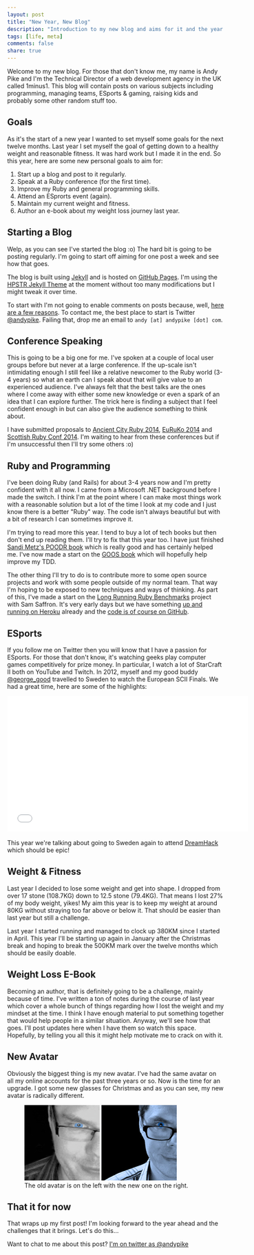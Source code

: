 ```yaml
---
layout: post
title: "New Year, New Blog"
description: "Introduction to my new blog and aims for it and the year ahead."
tags: [life, meta]
comments: false
share: true
---
```


Welcome to my new blog. For those that don't know me, my name is Andy Pike and I'm the Technical Director of a web development agency in the UK called 1minus1. This blog will contain posts on various subjects including programming, managing teams, ESports & gaming, raising kids and probably some other random stuff too.

## Goals

As it's the start of a new year I wanted to set myself some goals for the next twelve months. Last year I set myself the goal of getting down to a healthy weight and reasonable fitness. It was hard work but I made it in the end. So this year, here are some new personal goals to aim for:

1. Start up a blog and post to it regularly.
2. Speak at a Ruby conference (for the first time).
3. Improve my Ruby and general programming skills.
4. Attend an ESprorts event (again).
5. Maintain my current weight and fitness.
6. Author an e-book about my weight loss journey last year.

## Starting a Blog

Welp, as you can see I've started the blog :o) The hard bit is going to be posting regularly. I'm going to start off aiming for one post a week and see how that goes.

The blog is built using [Jekyll](http://jekyllrb.com/) and is hosted on [GitHub Pages](http://pages.github.com/). I'm using the [HPSTR Jekyll Theme](https://github.com/mmistakes/hpstr-jekyll-theme) at the moment without too many modifications but I might tweak it over time.

To start with I'm not going to enable comments on posts because, well, [here are a few reasons](http://mattgemmell.com/comments-off/). To contact me, the best place to start is Twitter [@andypike](http://twitter.com/andypike). Failing that, drop me an email to ```andy [at] andypike [dot] com```.

## Conference Speaking

This is going to be a big one for me. I've spoken at a couple of local user groups before but never at a large conference. If the up-scale isn't intimidating enough I still feel like a relative newcomer to the Ruby world (3-4 years) so what an earth can I speak about that will give value to an experienced audience. I've always felt that the best talks are the ones where I come away with either some new knowledge or even a spark of an idea that I can explore further. The trick here is finding a subject that I feel confident enough in but can also give the audience something to think about.

I have submitted proposals to [Ancient City Ruby 2014](http://www.ancientcityruby.com/), [EuRuKo 2014](http://www.euruko2014.org/) and [Scottish Ruby Conf 2014](http://2014.scottishrubyconference.com/). I'm waiting to hear from these conferences but if I'm unsuccessful then I'll try some others :o)

## Ruby and Programming

I've been doing Ruby (and Rails) for about 3-4 years now and I'm pretty confident with it all now. I came from a Microsoft .NET background before I made the switch. I think I'm at the point where I can make most things work with a reasonable solution but a lot of the time I look at my code and I just know there is a better "Ruby" way. The code isn't always beautiful but with a bit of research I can sometimes improve it.

I'm trying to read more this year. I tend to buy a lot of tech books but then don't end up reading them. I'll try to fix that this year too. I have just finished [Sandi Metz's POODR book](http://www.amazon.com/Practical-Object-Oriented-Design-Ruby-Addison-Wesley/dp/0321721330) which is really good and has certainly helped me. I've now made a start on the [GOOS book](http://www.growing-object-oriented-software.com/) which will hopefully help improve my TDD.

The other thing I'll try to do is to contribute more to some open source projects and work with some people outside of my normal team. That way I'm hoping to be exposed to new techniques and ways of thinking. As part of this, I've made a start on the [Long Running Ruby Benchmarks](http://samsaffron.com/archive/2013/12/11/call-to-action-long-running-ruby-benchmark) project with Sam Saffron. It's very early days but we have something [up and running on Heroku](http://ruby-bench-staging.herokuapp.com/) already and the [code is of course on GitHub](https://github.com/ruby-bench/ruby-bench).

## ESports

If you follow me on Twitter then you will know that I have a passion for ESports. For those that don't know, it's watching geeks play computer games competitively for prize money. In particular, I watch a lot of StarCraft II both on YouTube and Twitch. In 2012, myself and my good buddy [@george_good](http://twitter.com/george_good) travelled to Sweden to watch the European SCII Finals. We had a great time, here are some of the highlights:

<iframe width="560" height="315" src="//www.youtube.com/embed/wLd--bGcj8U" frameborder="0"> </iframe>

This year we're talking about going to Sweden again to attend [DreamHack](http://www.dreamhack.se/) which should be epic!

## Weight & Fitness

Last year I decided to lose some weight and get into shape. I dropped from over 17 stone (108.7KG) down to 12.5 stone (79.4KG). That means I lost 27% of my body weight, yikes! My aim this year is to keep my weight at around 80KG without straying too far above or below it. That should be easier than last year but still a challenge.

Last year I started running and managed to clock up 380KM since I started in April. This year I'll be starting up again in January after the Christmas break and hoping to break the 500KM mark over the twelve months which should be easily doable.

## Weight Loss E-Book

Becoming an author, that is definitely going to be a challenge, mainly because of time. I've written a ton of notes during the course of last year which cover a whole bunch of things regarding how I lost the weight and my mindset at the time. I think I have enough material to put something together that would help people in a similar situation. Anyway, we'll see how that goes. I'll post updates here when I have them so watch this space. Hopefully, by telling you all this it might help motivate me to crack on with it.

## New Avatar

Obviously the biggest thing is my new avatar. I've had the same avatar on all my online accounts for the past three years or so. Now is the time for an upgrade. I got some new glasses for Christmas and as you can see, my new avatar is radically different.

<figure class="half">
	<img src="/images/avatar-old.png" alt="My old avatar">
	<img src="/images/avatar.jpg" alt="My new avatar">
	<figcaption>The old avatar is on the left with the new one on the right.</figcaption>
</figure>

## That it for now

That wraps up my first post! I'm looking forward to the year ahead and the challenges that it brings. Let's do this...

Want to chat to me about this post? [I'm on twitter as @andypike](http://twitter.com/andypike)
